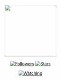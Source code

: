 <div align="center">
  <img border-radius: 15px src="https://i.imgur.com/oOPdAJy.jpeg" width="170" height="170"/>
  <p align="center">
<p align="center">
<a href="https://github.com/sreyaswa/followers"><img title="Followers" src="https://img.shields.io/github/followers/sreyaswa?color=red&style=flat-circle"></a>
<a href="https://github.com/sreyaswa/sreyasbot/stargazers/"><img title="Stars" src="https://img.shields.io/github/stars/sreyaswa/sreyasbot?color=red&style=flat-square"></a>

<a href="https://github.com/sreyaswa/sreyasbot/watchers"><img title="Watching" src="https://i.imgur.com/oOPdAJy.jpeg/github/watchers/sreyaswa/sreyasbot?label=Watchers&color=red&style=flat-square"></a>
